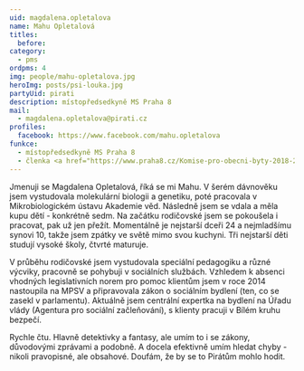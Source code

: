 ```yaml
---
uid: magdalena.opletalova
name: Mahu Opletalová
titles:
  before:
category:
  - pms
ordpms: 4
img: people/mahu-opletalova.jpg
heroImg: posts/psi-louka.jpg
partyUid: pirati
description: místopředsedkyně MS Praha 8
mail:
  - magdalena.opletalova@pirati.cz
profiles:
  facebook: https://www.facebook.com/mahu.opletalova
funkce:
  - místopředsedkyně MS Praha 8
  - členka <a href="https://www.praha8.cz/Komise-pro-obecni-byty-2018-2022.html">Komise pro obecní byty</a>
---
```

Jmenuji se Magdalena Opletalová, říká se mi Mahu. V šerém dávnověku jsem vystudovala molekulární biologii a genetiku, poté pracovala v Mikrobiologickém ústavu Akademie věd. Následně jsem se vdala a měla kupu dětí - konkrétně sedm. Na začátku rodičovské jsem se pokoušela i pracovat, pak už jen přežít. Momentálně je nejstarší dceři 24 a nejmladšímu synovi 10, takže jsem zpátky ve světě mimo svou kuchyni. Tři nejstarší děti studují vysoké školy, čtvrté maturuje.

V průběhu rodičovské jsem vystudovala speciální pedagogiku a různé výcviky, pracovně se pohybuji v sociálních službách. Vzhledem k absenci vhodných legislativních norem pro pomoc klientům jsem v roce 2014 nastoupila na MPSV a připravovala zákon o sociálním bydlení (ten, co se zasekl v parlamentu). Aktuálně jsem centrální expertka na bydlení na Úřadu vlády (Agentura pro sociální začleňování), s klienty pracuji v Bílém kruhu bezpečí.

Rychle čtu. Hlavně detektivky a fantasy, ale umím to i se zákony, důvodovými zprávami a podobně. A docela efektivně umím hledat chyby - nikoli pravopisné, ale obsahové. Doufám, že by se to Pirátům mohlo hodit.
